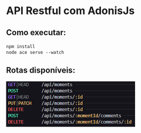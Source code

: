 # API Restful com AdonisJs

## Como executar:

```
npm install
node ace serve --watch
```

## Rotas disponíveis:

![Rotas](rotas.png)
